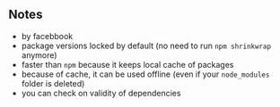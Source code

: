 ## Notes

* by facebbook
* package versions locked by default (no need to run `npm shrinkwrap` anymore)
* faster than `npm` because it keeps local cache of packages
* because of cache, it can be used offline (even if your `node_modules` folder is deleted)
* you can check on validity of dependencies

